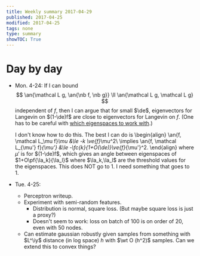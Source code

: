 ```yaml
---
title: Weekly summary 2017-04-29
published: 2017-04-25
modified: 2017-04-25
tags: none
type: summary
showTOC: True
---
```


# Day by day

*   Mon. 4-24: If I can bound
	$$
	\an{\mathcal L g, \an{\nb f, \nb g}} \ll \an{\mathcal L g, \mathcal L g}
	$$
	independent of $f$, then I can argue that for small $\de$, eigenvectors for Langevin on $(1-\de)f$ are close to eigenvectors for Langevin on $f$. (One has to be careful with [which eigenspaces to work with](/posts/math/algebra/linear/matrix_analysis/perturbation.html).)
	
	I don't know how to do this. The best I can do is
	\begin{align}
	\an{f, \mathcal L_\mu f}_\mu &\le -k \ve{f}_\mu^2\\
	\implies \an{f, \mathcal L_{\mu'} f}_{\mu'} &\le -\fc{k}{1+O(\de)}\ve{f}_{\mu'}^2.
	\end{align}
	where $\mu'$ is for $(1-\de)f$, 
	which gives an angle between eigenspaces of $1+O\pf{\la_k}{\la_l}$ where $\la_k,\la_l$ are the threshold values for the eigenspaces. This does NOT go to 1. I need something that goes to 1.
*   Tue. 4-25:
	* Perceptron writeup.
	* Experiment with semi-random features.
	    * Distribution is normal, square loss. (But maybe square loss is just a proxy?)
		* Doesn't seem to work: loss on batch of 100 is on order of 20, even with 50 nodes.
	* Can estimate gaussian robustly given samples from something with $L^\iy$ distance (in log space) $h$ with $\wt O (h^2)$ samples. Can we extend this to convex things?

